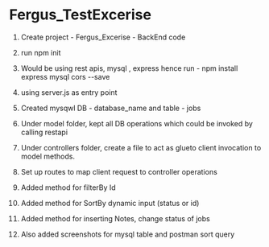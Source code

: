 # Fergus_TestExcerise
1. Create project - Fergus_Excerise - BackEnd code
2. run npm init
3. Would be using rest apis, mysql , express hence run - npm install express mysql cors --save
4. using server.js as entry point
5. Created mysqwl DB - database_name and table - jobs
6. Under model folder, kept all DB operations which could be invoked by calling restapi
7. Under controllers folder, create a file to act as glueto client invocation to model methods.
8. Set up routes to map client request to controller operations

9. Added method for filterBy Id
10. Added method for SortBy dynamic input (status or id)
11. Added method for inserting Notes, change status of jobs
12. Also added screenshots for mysql table and postman sort query
